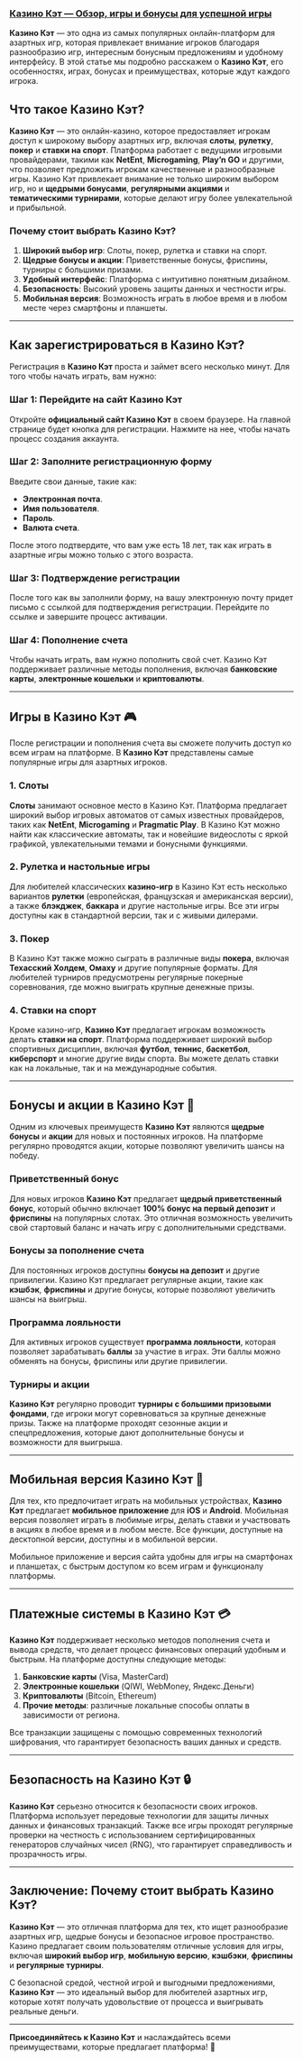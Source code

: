 ### [Казино Кэт — Обзор, игры и бонусы для успешной игры](https://catchthecatthree.com/d1bfb4f94)

**Казино Кэт** — это одна из самых популярных онлайн-платформ для азартных игр, которая привлекает внимание игроков благодаря разнообразию игр, интересным бонусным предложениям и удобному интерфейсу. В этой статье мы подробно расскажем о **Казино Кэт**, его особенностях, играх, бонусах и преимуществах, которые ждут каждого игрока.

## Что такое Казино Кэт?

**Казино Кэт** — это онлайн-казино, которое предоставляет игрокам доступ к широкому выбору азартных игр, включая **слоты**, **рулетку**, **покер** и **ставки на спорт**. Платформа работает с ведущими игровыми провайдерами, такими как **NetEnt**, **Microgaming**, **Play’n GO** и другими, что позволяет предложить игрокам качественные и разнообразные игры. Казино Кэт привлекает внимание не только широким выбором игр, но и **щедрыми бонусами**, **регулярными акциями** и **тематическими турнирами**, которые делают игру более увлекательной и прибыльной.

### Почему стоит выбрать Казино Кэт?

1. **Широкий выбор игр**: Слоты, покер, рулетка и ставки на спорт.
2. **Щедрые бонусы и акции**: Приветственные бонусы, фриспины, турниры с большими призами.
3. **Удобный интерфейс**: Платформа с интуитивно понятным дизайном.
4. **Безопасность**: Высокий уровень защиты данных и честности игры.
5. **Мобильная версия**: Возможность играть в любое время и в любом месте через смартфоны и планшеты.

***

## Как зарегистрироваться в Казино Кэт?

Регистрация в **Казино Кэт** проста и займет всего несколько минут. Для того чтобы начать играть, вам нужно:

### Шаг 1: Перейдите на сайт Казино Кэт

Откройте **официальный сайт Казино Кэт** в своем браузере. На главной странице будет кнопка для регистрации. Нажмите на нее, чтобы начать процесс создания аккаунта.

### Шаг 2: Заполните регистрационную форму

Введите свои данные, такие как:

* **Электронная почта**.
* **Имя пользователя**.
* **Пароль**.
* **Валюта счета**.

После этого подтвердите, что вам уже есть 18 лет, так как играть в азартные игры можно только с этого возраста.

### Шаг 3: Подтверждение регистрации

После того как вы заполнили форму, на вашу электронную почту придет письмо с ссылкой для подтверждения регистрации. Перейдите по ссылке и завершите процесс активации.

### Шаг 4: Пополнение счета

Чтобы начать играть, вам нужно пополнить свой счет. Казино Кэт поддерживает различные методы пополнения, включая **банковские карты**, **электронные кошельки** и **криптовалюты**.

***

## Игры в Казино Кэт 🎮

После регистрации и пополнения счета вы сможете получить доступ ко всем играм на платформе. В **Казино Кэт** представлены самые популярные игры для азартных игроков.

### 1. **Слоты**

**Слоты** занимают основное место в Казино Кэт. Платформа предлагает широкий выбор игровых автоматов от самых известных провайдеров, таких как **NetEnt**, **Microgaming** и **Pragmatic Play**. В Казино Кэт можно найти как классические автоматы, так и новейшие видеослоты с яркой графикой, увлекательными темами и бонусными функциями.

### 2. **Рулетка и настольные игры**

Для любителей классических **казино-игр** в Казино Кэт есть несколько вариантов **рулетки** (европейская, французская и американская версии), а также **блэкджек**, **баккара** и другие настольные игры. Все эти игры доступны как в стандартной версии, так и с живыми дилерами.

### 3. **Покер**

В Казино Кэт также можно сыграть в различные виды **покера**, включая **Техасский Холдем**, **Омаху** и другие популярные форматы. Для любителей турниров предусмотрены регулярные покерные соревнования, где можно выиграть крупные денежные призы.

### 4. **Ставки на спорт**

Кроме казино-игр, **Казино Кэт** предлагает игрокам возможность делать **ставки на спорт**. Платформа поддерживает широкий выбор спортивных дисциплин, включая **футбол**, **теннис**, **баскетбол**, **киберспорт** и многие другие виды спорта. Вы можете делать ставки как на локальные, так и на международные события.

***

## Бонусы и акции в Казино Кэт 🎁

Одним из ключевых преимуществ **Казино Кэт** являются **щедрые бонусы** и **акции** для новых и постоянных игроков. На платформе регулярно проводятся акции, которые позволяют увеличить шансы на победу.

### Приветственный бонус

Для новых игроков **Казино Кэт** предлагает **щедрый приветственный бонус**, который обычно включает **100% бонус на первый депозит** и **фриспины** на популярных слотах. Это отличная возможность увеличить свой стартовый баланс и начать игру с дополнительными средствами.

### Бонусы за пополнение счета

Для постоянных игроков доступны **бонусы на депозит** и другие привилегии. Казино Кэт предлагает регулярные акции, такие как **кэшбэк**, **фриспины** и другие бонусы, которые позволяют увеличить шансы на выигрыш.

### Программа лояльности

Для активных игроков существует **программа лояльности**, которая позволяет зарабатывать **баллы** за участие в играх. Эти баллы можно обменять на бонусы, фриспины или другие привилегии.

### Турниры и акции

**Казино Кэт** регулярно проводит **турниры с большими призовыми фондами**, где игроки могут соревноваться за крупные денежные призы. Также на платформе проходят сезонные акции и спецпредложения, которые дают дополнительные бонусы и возможности для выигрыша.

***

## Мобильная версия Казино Кэт 📱

Для тех, кто предпочитает играть на мобильных устройствах, **Казино Кэт** предлагает **мобильное приложение** для **iOS** и **Android**. Мобильная версия позволяет играть в любимые игры, делать ставки и участвовать в акциях в любое время и в любом месте. Все функции, доступные на десктопной версии, доступны и в мобильной версии.

Мобильное приложение и версия сайта удобны для игры на смартфонах и планшетах, с быстрым доступом ко всем играм и функционалу платформы.

***

## Платежные системы в Казино Кэт 💳

**Казино Кэт** поддерживает несколько методов пополнения счета и вывода средств, что делает процесс финансовых операций удобным и быстрым. На платформе доступны следующие методы:

1. **Банковские карты** (Visa, MasterCard)
2. **Электронные кошельки** (QIWI, WebMoney, Яндекс.Деньги)
3. **Криптовалюты** (Bitcoin, Ethereum)
4. **Прочие методы**: различные локальные способы оплаты в зависимости от региона.

Все транзакции защищены с помощью современных технологий шифрования, что гарантирует безопасность ваших данных и средств.

***

## Безопасность на Казино Кэт 🔒

**Казино Кэт** серьезно относится к безопасности своих игроков. Платформа использует передовые технологии для защиты личных данных и финансовых транзакций. Также все игры проходят регулярные проверки на честность с использованием сертифицированных генераторов случайных чисел (RNG), что гарантирует справедливость и прозрачность игры.

***

## Заключение: Почему стоит выбрать Казино Кэт?

**Казино Кэт** — это отличная платформа для тех, кто ищет разнообразие азартных игр, щедрые бонусы и безопасное игровое пространство. Казино предлагает своим пользователям отличные условия для игры, включая **широкий выбор игр**, **мобильную версию**, **кэшбэки**, **фриспины** и **регулярные турниры**.

С безопасной средой, честной игрой и выгодными предложениями, **Казино Кэт** — это идеальный выбор для любителей азартных игр, которые хотят получать удовольствие от процесса и выигрывать реальные деньги.

***

**Присоединяйтесь к Казино Кэт** и наслаждайтесь всеми преимуществами, которые предлагает платформа! 🎉
